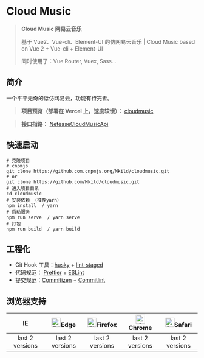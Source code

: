 # Cloud Music

> **Cloud Music 网易云音乐**
>
> 基于 Vue2、Vue-cli、Element-UI 的仿网易云音乐 | Cloud Music based on Vue 2 + Vue-cli + Element-UI
>
> 同时使用了：Vue Router, Vuex, Sass...

## 简介

一个平平无奇的低仿网易云，功能有待完善。

> **项目预览（部署在 Vercel 上，速度较慢）：** [cloudmusic](https://cloudmusic-mkild.vercel.app/)

> **接口指路：** [NeteaseCloudMusicApi](https://github.com/Binaryify/NeteaseCloudMusicApi)

## 快速启动

```shell
# 克隆项目
# cnpmjs
git clone https://github.com.cnpmjs.org/Mkild/cloudmusic.git
# or
git clone https://github.com/Mkild/cloudmusic.git
# 进入项目目录
cd cloudmusic
# 安装依赖 （推荐yarn）
npm install  / yarn
# 启动服务
npm run serve  / yarn serve
# 打包
npm run build  / yarn build

```

## 工程化

- Git Hook 工具：[husky](https://typicode.github.io/husky/#/) + [lint-staged](https://github.com/okonet/lint-staged)
- 代码规范： [Prettier](https://prettier.io/) + [ESLint](https://eslint.org/)
- 提交规范：[Commitizen](http://commitizen.github.io/cz-cli/) + [Commitlint](https://commitlint.js.org/#/)

## **浏览器支持**

|       IE        | [<img src="https://raw.githubusercontent.com/alrra/browser-logos/master/src/edge/edge_48x48.png" alt=" Edge" height="24px" />](http://godban.github.io/browsers-support-badges/)Edge | [<img src="https://raw.githubusercontent.com/alrra/browser-logos/master/src/firefox/firefox_48x48.png" alt="Firefox" height="24px" />](http://godban.github.io/browsers-support-badges/)Firefox | [<img src="https://raw.githubusercontent.com/alrra/browser-logos/master/src/chrome/chrome_48x48.png" alt="Chrome" height="24px" />](http://godban.github.io/browsers-support-badges/)Chrome | [<img src="https://raw.githubusercontent.com/alrra/browser-logos/master/src/safari/safari_48x48.png" alt="Safari" height="24px" />](http://godban.github.io/browsers-support-badges/)Safari |
| :-------------: | :----------------------------------------------------------------------------------------------------------------------------------------------------------------------------------: | :---------------------------------------------------------------------------------------------------------------------------------------------------------------------------------------------: | :-----------------------------------------------------------------------------------------------------------------------------------------------------------------------------------------: | :-----------------------------------------------------------------------------------------------------------------------------------------------------------------------------------------: |
| last 2 versions |                                                                                   last 2 versions                                                                                    |                                                                                         last 2 versions                                                                                         |                                                                                       last 2 versions                                                                                       |                                                                                       last 2 versions                                                                                       |
